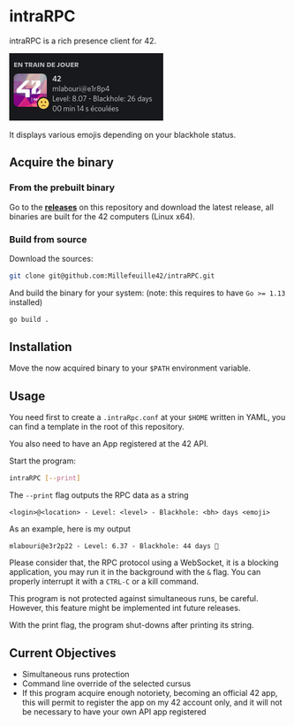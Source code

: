 # intraRPC

intraRPC is a rich presence client for 42.

![Example](assets/example.png)

It displays various emojis depending on your blackhole status.
## Acquire the binary

### From the prebuilt binary
Go to the [**releases**](https://github.com/Millefeuille42/intraRPC/releases) on this repository
and download the latest release, all binaries are built for the 42 computers (Linux x64).

### Build from source

Download the sources:

```bash
git clone git@github.com:Millefeuille42/intraRPC.git
```
And build the binary for your system: (note: this requires to have `Go >= 1.13` installed)
```bash
go build .
```

## Installation
Move the now acquired binary to your `$PATH` environment variable.
## Usage

You need first to create a `.intraRpc.conf` at your `$HOME` written in YAML, you can find a template
in the root of this repository.

You also need to have an App registered at the 42 API.

Start the program:
```bash
intraRPC [--print]
```

The `--print` flag outputs the RPC data as a string
```
<login>@<location> - Level: <level> - Blackhole: <bh> days <emoji>
```

As an example, here is my output
```
mlabouri@e3r2p22 - Level: 6.37 - Blackhole: 44 days 🤔
```

Please consider that, the RPC protocol using a WebSocket, it is a blocking application, you may run it in the
background with the `&` flag. You can properly interrupt it with a `CTRL-C` or a kill command.

This program is not protected against simultaneous runs, be careful. However, this feature might be implemented
int future releases.

With the print flag, the program shut-downs after printing its string.

## Current Objectives
- Simultaneous runs protection
- Command line override of the selected cursus
- If this program acquire enough notoriety, becoming an official 42 app, this will permit to register the app
on my 42 account only, and it will not be necessary to have your own API app registered